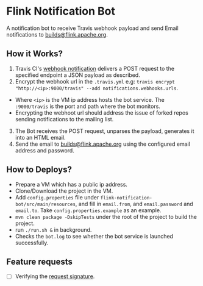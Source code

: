 # Flink Notification Bot

A notification bot to receive Travis webhook payload and send Email notifications to builds@flink.apache.org.

## How it Works?

1. Travis CI's [webhook notification](https://docs.travis-ci.com/user/notifications/#Webhook-notifications) delivers a POST request to the specified endpoint a JSON payload as described.
2. Encrypt the webhook url in the `.travis.yml` e.g: `travis encrypt "http://<ip>:9000/travis" --add notifications.webhooks.urls`.
 - Where `<ip>` is the VM ip address hosts the bot service. The `:9000/travis` is the port and path where the bot monitors.
 - Encrypting the webhoot url should address the issue of forked repos sending notifications to the mailing list.
3. The Bot receives the POST request, unparses the payload, generates it into an HTML email.
4. Send the email to builds@flink.apache.org using the configured email address and password.

## How to Deploys?

- Prepare a VM which has a public ip address.
- Clone/Download the project in the VM.
- Add `config.properties` file under `flink-notification-bot/src/main/resources`, and fill in `email.from`, and `email.password` and `email.to`. Take `config.properties.example` as an example.
- `mvn clean package -DskipTests` under the root of the project to build the project.
- run `./run.sh &` in background.
- Checks the `bot.log` to see whether the bot service is launched successfully.

## Feature requests

* [ ] Verifying the [request signature](https://docs.travis-ci.com/user/notifications/#verifying-webhook-requests).
